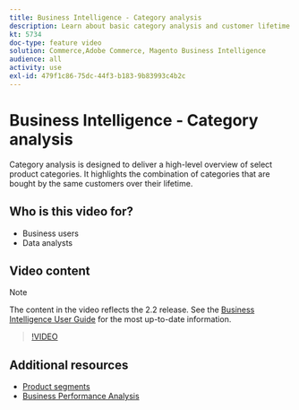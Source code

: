 ```yaml
---
title: Business Intelligence - Category analysis
description: Learn about basic category analysis and customer lifetime value.
kt: 5734
doc-type: feature video
solution: Commerce,Adobe Commerce, Magento Business Intelligence
audience: all
activity: use
exl-id: 479f1c86-75dc-44f3-b183-9b83993c4b2c
---
```

# Business Intelligence - Category analysis

Category analysis is designed to deliver a high-level overview of select product categories. It highlights the combination of categories that are bought by the same customers over their lifetime.

## Who is this video for?

- Business users
- Data analysts

## Video content

>[!NOTE]
>
>The content in the video reflects the 2.2 release. See the [Business Intelligence User Guide](https://docs.magento.com/mbi/) for the most up-to-date information.

>[!VIDEO](https://video.tv.adobe.com/v/37904/?quality=12&learn=on)

## Additional resources

- [Product segments](https://docs.magento.com/mbi/best-practices/segment-filter.html#product-segments)
- [Business Performance Analysis](https://docs.magento.com/mbi/data-analyst/analysis/bus-perf-analysis.html)
